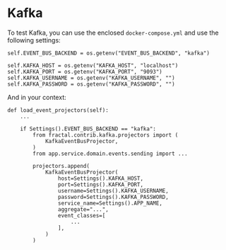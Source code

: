 # Kafka

To test Kafka, you can use the enclosed `docker-compose.yml` and use the following settings:

    self.EVENT_BUS_BACKEND = os.getenv("EVENT_BUS_BACKEND", "kafka")

    self.KAFKA_HOST = os.getenv("KAFKA_HOST", "localhost")
    self.KAFKA_PORT = os.getenv("KAFKA_PORT", "9093")
    self.KAFKA_USERNAME = os.getenv("KAFKA_USERNAME", "")
    self.KAFKA_PASSWORD = os.getenv("KAFKA_PASSWORD", "")

And in your context:

    def load_event_projectors(self):
        ...

        if Settings().EVENT_BUS_BACKEND == "kafka":
            from fractal.contrib.kafka.projectors import (
                KafkaEventBusProjector,
            )
            from app.service.domain.events.sending import ...
    
            projectors.append(
                KafkaEventBusProjector(
                    host=Settings().KAFKA_HOST,
                    port=Settings().KAFKA_PORT,
                    username=Settings().KAFKA_USERNAME,
                    password=Settings().KAFKA_PASSWORD,
                    service_name=Settings().APP_NAME,
                    aggregate="...",
                    event_classes=[
                        ...
                    ],
                )
            )
